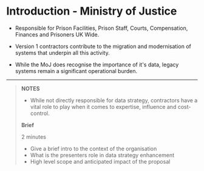# Introduction - Ministry of Justice

* Responsible for Prison Facilities, Prison Staff, Courts, Compensation, Finances and Prisoners UK Wide.

* Version 1 contractors contribute to the migration and modernisation of systems that underpin all this activity.

* While the MoJ does recognise the importance of it's data, legacy systems remain a significant operational burden.

---
> **NOTES**
> * While not directly responsible for data strategy, contractors have a vital role to play when it comes to expertise, influence and cost-control.
>
>
> **Brief** 
> 
> 2 minutes
> * Give a brief intro to the context of the organisation
> * What is the presenters role in data strategy enhancement
> * High level scope and anticipated impact of the proposal

